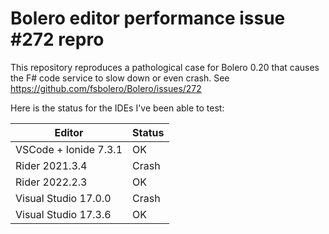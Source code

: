 # Bolero editor performance issue #272 repro

This repository reproduces a pathological case for Bolero 0.20 that causes the F# code service to slow down or even crash. See https://github.com/fsbolero/Bolero/issues/272

Here is the status for the IDEs I've been able to test:

| Editor                | Status |
|-----------------------|--------|
| VSCode + Ionide 7.3.1 | OK     |
| Rider 2021.3.4        | Crash  |
| Rider 2022.2.3        | OK     |
| Visual Studio 17.0.0  | Crash  |
| Visual Studio 17.3.6  | OK     |
